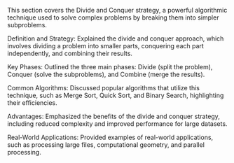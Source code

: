 This section covers the Divide and Conquer strategy, a powerful algorithmic technique used to solve complex problems by breaking them into simpler subproblems.

Definition and Strategy: Explained the divide and conquer approach, which involves dividing a problem into smaller parts, conquering each part independently, and combining their results.

Key Phases: Outlined the three main phases: Divide (split the problem), Conquer (solve the subproblems), and Combine (merge the results).

Common Algorithms: Discussed popular algorithms that utilize this technique, such as Merge Sort, Quick Sort, and Binary Search, highlighting their efficiencies.

Advantages: Emphasized the benefits of the divide and conquer strategy, including reduced complexity and improved performance for large datasets.

Real-World Applications: Provided examples of real-world applications, such as processing large files, computational geometry, and parallel processing.
